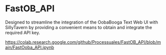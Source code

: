 # FastOB_API
Designed to streamline the integration of the OobaBooga Text Web UI with SillyTavern by providing a convenient means to obtain and integrate the required API key.

https://colab.research.google.com/github/Processuales/FastOB_API/blob/main/FastOoba_API.ipynb
